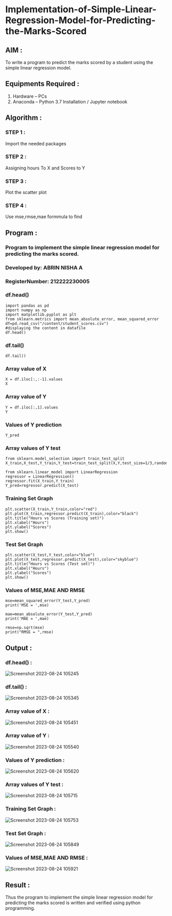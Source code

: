 # Implementation-of-Simple-Linear-Regression-Model-for-Predicting-the-Marks-Scored

## AIM :

To write a program to predict the marks scored by a student using the simple linear regression model.

## Equipments Required :

1. Hardware – PCs
2. Anaconda – Python 3.7 Installation / Jupyter notebook

## Algorithm :

### STEP 1 :  

Import the needed packages

### STEP 2 : 

Assigning hours To X and Scores to Y

### STEP 3 :

Plot the scatter plot

### STEP 4 :

Use mse,rmse,mae formmula to find 

## Program :

### Program to implement the simple linear regression model for predicting the marks scored.

### Developed by: ABRIN NISHA A
### RegisterNumber: 212222230005

### df.head() 
```
import pandas as pd
import numpy as np
import matplotlib.pyplot as plt
from sklearn.metrics import mean_absolute_error, mean_squared_error
df=pd.read_csv("/content/student_scores.csv")
#displaying the content in datafile
df.head()
```

### df.tail()
```
df.tail()
```

### Array value of X 

```
X = df.iloc[:,:-1].values
X
```

### Array value of Y

```
Y = df.iloc[:,1].values
Y
```

### Values of Y prediction 

```
Y_pred
```

### Array values of Y test
```
from sklearn.model_selection import train_test_split
X_train,X_test,Y_train,Y_test=train_test_split(X,Y,test_size=1/3,random_state=0)

from sklearn.linear_model import LinearRegression
regressor = LinearRegression()
regressor.fit(X_train,Y_train)
Y_pred=regressor.predict(X_test)
```

### Training Set Graph
```
plt.scatter(X_train,Y_train,color="red")
plt.plot(X_train,regressor.predict(X_train),color="black")
plt.title("Hours vs Scores (Training set)")
plt.xlabel("Hours")
plt.ylabel("Scores")
plt.show()
```
### Test Set Graph 
```
plt.scatter(X_test,Y_test,color="blue")
plt.plot(X_test,regressor.predict(X_test),color="skyblue")
plt.title("Hours vs Scores (Test set)")
plt.xlabel("Hours")
plt.ylabel("Scores")
plt.show()
```

### Values of MSE,MAE AND RMSE 
```
mse=mean_squared_error(Y_test,Y_pred)
print('MSE = ',mse)

mae=mean_absolute_error(Y_test,Y_pred)
print('MAE = ',mae)

rmse=np.sqrt(mse)
print("RMSE = ",rmse)
```


## Output :

### df.head() :

![Screenshot 2023-08-24 105245](https://github.com/Abrinnisha6/Implementation-of-Simple-Linear-Regression-Model-for-Predicting-the-Marks-Scored/assets/118889454/46202810-5aca-4a19-95c3-5314838e359b)

### df.tail() :

![Screenshot 2023-08-24 105345](https://github.com/Abrinnisha6/Implementation-of-Simple-Linear-Regression-Model-for-Predicting-the-Marks-Scored/assets/118889454/3f651ea4-bdcd-499c-8192-f42557eb49a2)

### Array value of X :

![Screenshot 2023-08-24 105451](https://github.com/Abrinnisha6/Implementation-of-Simple-Linear-Regression-Model-for-Predicting-the-Marks-Scored/assets/118889454/bb1fd2bb-bad0-4d19-9ffb-9c672806f6b1)

### Array value of Y :

![Screenshot 2023-08-24 105540](https://github.com/Abrinnisha6/Implementation-of-Simple-Linear-Regression-Model-for-Predicting-the-Marks-Scored/assets/118889454/fac7d863-35e3-40b0-a56c-e069f347de3d)

### Values of Y prediction :

![Screenshot 2023-08-24 105620](https://github.com/Abrinnisha6/Implementation-of-Simple-Linear-Regression-Model-for-Predicting-the-Marks-Scored/assets/118889454/9c1a0a18-0542-4f2c-a0fb-29f36c789391)

### Array values of Y test :

![Screenshot 2023-08-24 105715](https://github.com/Abrinnisha6/Implementation-of-Simple-Linear-Regression-Model-for-Predicting-the-Marks-Scored/assets/118889454/a2ad4239-3130-4e23-9639-6ce4c5d69db7)

### Training Set Graph :

![Screenshot 2023-08-24 105753](https://github.com/Abrinnisha6/Implementation-of-Simple-Linear-Regression-Model-for-Predicting-the-Marks-Scored/assets/118889454/604dbf00-201f-43b8-8dec-069987ad7312)


### Test Set Graph :

![Screenshot 2023-08-24 105849](https://github.com/Abrinnisha6/Implementation-of-Simple-Linear-Regression-Model-for-Predicting-the-Marks-Scored/assets/118889454/fb6971d4-3192-4630-956c-cb12eeead1b7)

### Values of MSE,MAE AND RMSE  :

![Screenshot 2023-08-24 105921](https://github.com/Abrinnisha6/Implementation-of-Simple-Linear-Regression-Model-for-Predicting-the-Marks-Scored/assets/118889454/513c217c-b0a1-433e-9294-250e1205a878)


## Result :

Thus the program to implement the simple linear regression model for predicting the marks scored is written and verified using python programming.
